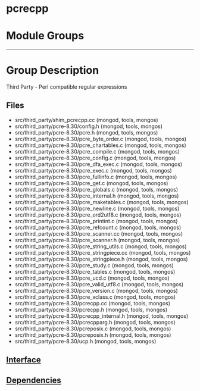 # pcrecpp

# Module Groups

-------------

# Group Description
Third Party - Perl compatible regular expressions

## Files
- src/third\_party/shim\_pcrecpp.cc   (mongod, tools, mongos)
- src/third\_party/pcre-8.30/config.h   (mongod, tools, mongos)
- src/third\_party/pcre-8.30/pcre.h   (mongod, tools, mongos)
- src/third\_party/pcre-8.30/pcre\_byte\_order.c   (mongod, tools, mongos)
- src/third\_party/pcre-8.30/pcre\_chartables.c   (mongod, tools, mongos)
- src/third\_party/pcre-8.30/pcre\_compile.c   (mongod, tools, mongos)
- src/third\_party/pcre-8.30/pcre\_config.c   (mongod, tools, mongos)
- src/third\_party/pcre-8.30/pcre\_dfa\_exec.c   (mongod, tools, mongos)
- src/third\_party/pcre-8.30/pcre\_exec.c   (mongod, tools, mongos)
- src/third\_party/pcre-8.30/pcre\_fullinfo.c   (mongod, tools, mongos)
- src/third\_party/pcre-8.30/pcre\_get.c   (mongod, tools, mongos)
- src/third\_party/pcre-8.30/pcre\_globals.c   (mongod, tools, mongos)
- src/third\_party/pcre-8.30/pcre\_internal.h   (mongod, tools, mongos)
- src/third\_party/pcre-8.30/pcre\_maketables.c   (mongod, tools, mongos)
- src/third\_party/pcre-8.30/pcre\_newline.c   (mongod, tools, mongos)
- src/third\_party/pcre-8.30/pcre\_ord2utf8.c   (mongod, tools, mongos)
- src/third\_party/pcre-8.30/pcre\_printint.c   (mongod, tools, mongos)
- src/third\_party/pcre-8.30/pcre\_refcount.c   (mongod, tools, mongos)
- src/third\_party/pcre-8.30/pcre\_scanner.cc   (mongod, tools, mongos)
- src/third\_party/pcre-8.30/pcre\_scanner.h   (mongod, tools, mongos)
- src/third\_party/pcre-8.30/pcre\_string\_utils.c   (mongod, tools, mongos)
- src/third\_party/pcre-8.30/pcre\_stringpiece.cc   (mongod, tools, mongos)
- src/third\_party/pcre-8.30/pcre\_stringpiece.h   (mongod, tools, mongos)
- src/third\_party/pcre-8.30/pcre\_study.c   (mongod, tools, mongos)
- src/third\_party/pcre-8.30/pcre\_tables.c   (mongod, tools, mongos)
- src/third\_party/pcre-8.30/pcre\_ucd.c   (mongod, tools, mongos)
- src/third\_party/pcre-8.30/pcre\_valid\_utf8.c   (mongod, tools, mongos)
- src/third\_party/pcre-8.30/pcre\_version.c   (mongod, tools, mongos)
- src/third\_party/pcre-8.30/pcre\_xclass.c   (mongod, tools, mongos)
- src/third\_party/pcre-8.30/pcrecpp.cc   (mongod, tools, mongos)
- src/third\_party/pcre-8.30/pcrecpp.h   (mongod, tools, mongos)
- src/third\_party/pcre-8.30/pcrecpp\_internal.h   (mongod, tools, mongos)
- src/third\_party/pcre-8.30/pcrecpparg.h   (mongod, tools, mongos)
- src/third\_party/pcre-8.30/pcreposix.c   (mongod, tools, mongos)
- src/third\_party/pcre-8.30/pcreposix.h   (mongod, tools, mongos)
- src/third\_party/pcre-8.30/ucp.h   (mongod, tools, mongos)

## [Interface](interface/0)

## [Dependencies](dependencies/0)
